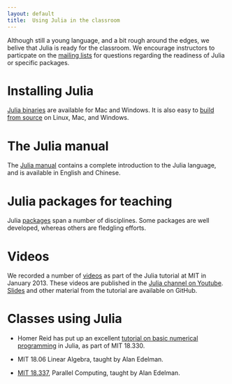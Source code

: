 ```yaml
---
layout: default
title:  Using Julia in the classroom
---
```


Although still a young language, and a bit rough around the edges, we belive that Julia is ready for the classroom. We encourage instructors to particpate on the [mailing lists](http://julialang.org/community/) for questions regarding the readiness of Julia or specific packages.

# Installing Julia

[Julia binaries](http://julialang.org/downloads/) are available for Mac and Windows. It is also easy to [build from source](http://github.com/juliaLang/julia/) on Linux, Mac, and Windows.

# The Julia manual

The [Julia manual](http://docs.julialang.org/en/latest/) contains a complete introduction to the Julia language, and is available in English and Chinese.

# Julia packages for teaching

Julia [packages](http://docs.julialang.org/en/latest/packages/packagelist.html) span a number of disciplines. Some packages are well developed, whereas others are fledgling efforts.

# Videos

We recorded a number of [videos](http://julialang.org/blog/2013/03/julia-tutorial-MIT/) as part of the Julia tutorial at MIT in January 2013. These videos are published in the [Julia channel on Youtube](http://www.youtube.com/user/JuliaLanguage). [Slides](http://beowulf.csail.mit.edu/18.337/index.html) and other material from the tutorial are available on GitHub.

# Classes using Julia

* Homer Reid has put up an excellent [tutorial on basic numerical programming](https://github.com/JuliaLang/julia/blob/master/README.md) in Julia, as part of MIT 18.330.

* MIT 18.06 Linear Algebra, taught by Alan Edelman.

* [MIT 18.337](http://beowulf.csail.mit.edu/18.337/index.html), Parallel Computing, taught by Alan Edelman.
